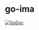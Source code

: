 go-ima
======

[![GoDoc](https://godoc.org/pault.ag/go/ima?status.svg)](https://godoc.org/pault.ag/go/ima)

